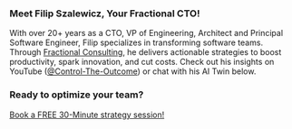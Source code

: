 
### Meet Filip Szalewicz, Your Fractional CTO!
With over 20+ years as a CTO, VP of Engineering, Architect and Principal Software Engineer, Filip specializes in transforming software teams. Through [Fractional Consulting](https://www.solidcage.com), he delivers actionable strategies to boost productivity, spark innovation, and cut costs. Check out his insights on YouTube ([@Control-The-Outcome](https://www.youtube.com/@Control-The-Outcome)) or chat with his AI Twin below. 
### Ready to optimize your team?


[Book a FREE 30-Minute strategy session!](https://cal.com/filip-szalewicz-wl6x3a/30min)